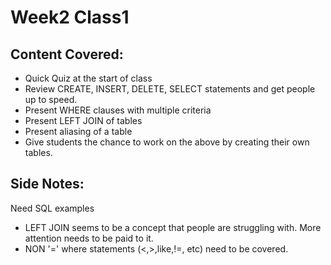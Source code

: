 # Week2 Class1 #

## Content Covered: ##

* Quick Quiz at the start of class
* Review CREATE, INSERT, DELETE, SELECT statements and get people up to speed.
* Present WHERE clauses with multiple criteria 
* Present LEFT JOIN of tables
* Present aliasing of a table
* Give students the chance to work on the above by creating their own tables.



## Side Notes: ##

Need SQL examples 


* LEFT JOIN seems to be a concept that people are struggling with. More attention needs to be paid to it. 
* NON '=' where statements (<,>,like,!=, etc) need to be covered. 